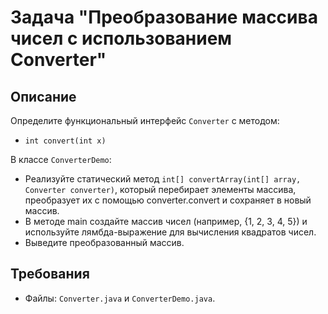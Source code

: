 # Задача "Преобразование массива чисел с использованием Converter"

## Описание

Определите функциональный интерфейс `Converter` с методом:

- `int convert(int x)`

В классе `ConverterDemo`:

- Реализуйте статический метод `int[] convertArray(int[] array, Converter converter)`, который перебирает элементы
  массива, преобразует их с помощью converter.convert и сохраняет в новый массив.
- В методе main создайте массив чисел (например, {1, 2, 3, 4, 5}) и используйте лямбда-выражение для вычисления
  квадратов чисел.
- Выведите преобразованный массив.

## Требования

- Файлы: `Converter.java` и `ConverterDemo.java`.
